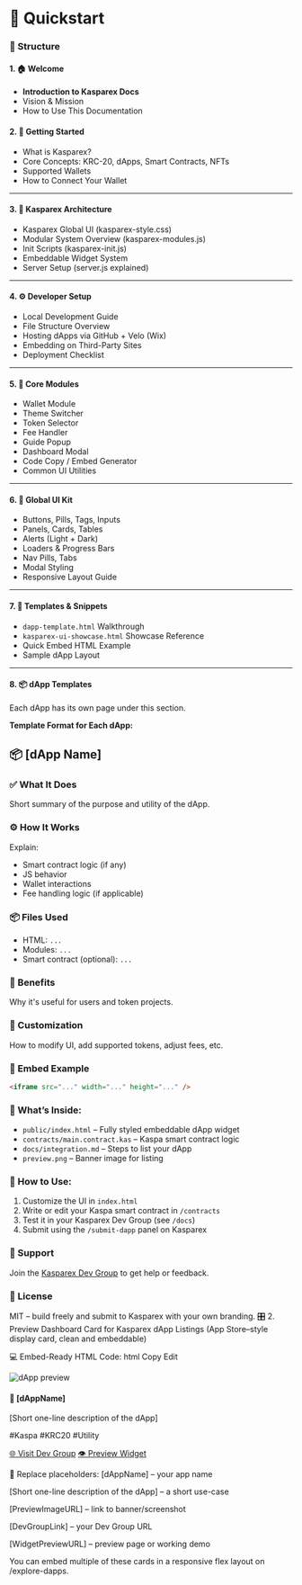# 📜 Quickstart



### 🧭 Structure

#### 1. 🏠 Welcome

* **Introduction to Kasparex Docs**
* Vision & Mission
* How to Use This Documentation

#### 2. 🚀 Getting Started

* What is Kasparex?
* Core Concepts: KRC-20, dApps, Smart Contracts, NFTs
* Supported Wallets
* How to Connect Your Wallet

***

#### 3. 🧱 Kasparex Architecture

* Kasparex Global UI (kasparex-style.css)
* Modular System Overview (kasparex-modules.js)
* Init Scripts (kasparex-init.js)
* Embeddable Widget System
* Server Setup (server.js explained)

***

#### 4. ⚙️ Developer Setup

* Local Development Guide
* File Structure Overview
* Hosting dApps via GitHub + Velo (Wix)
* Embedding on Third-Party Sites
* Deployment Checklist

***

#### 5. 🧩 Core Modules

* Wallet Module
* Theme Switcher
* Token Selector
* Fee Handler
* Guide Popup
* Dashboard Modal
* Code Copy / Embed Generator
* Common UI Utilities

***

#### 6. 🎨 Global UI Kit

* Buttons, Pills, Tags, Inputs
* Panels, Cards, Tables
* Alerts (Light + Dark)
* Loaders & Progress Bars
* Nav Pills, Tabs
* Modal Styling
* Responsive Layout Guide

***

#### 7. 📄 Templates & Snippets

* `dapp-template.html` Walkthrough
* `kasparex-ui-showcase.html` Showcase Reference
* Quick Embed HTML Example
* Sample dApp Layout

***

#### 8. 📦 dApp Templates

Each dApp has its own page under this section.

**Template Format for Each dApp:**

## 📦 \[dApp Name]

### ✅ What It Does

Short summary of the purpose and utility of the dApp.

### ⚙️ How It Works

Explain:

* Smart contract logic (if any)
* JS behavior
* Wallet interactions
* Fee handling logic (if applicable)

### 📦 Files Used

* HTML: `...`
* Modules: `...`
* Smart contract (optional): `...`

### 🎁 Benefits

Why it's useful for users and token projects.

### 🔧 Customization

How to modify UI, add supported tokens, adjust fees, etc.

### 🔗 Embed Example

```html
<iframe src="..." width="..." height="..." />
```

### 🔧 What’s Inside:

* `public/index.html` – Fully styled embeddable dApp widget
* `contracts/main.contract.kas` – Kaspa smart contract logic
* `docs/integration.md` – Steps to list your dApp
* `preview.png` – Banner image for listing

### 🚀 How to Use:

1. Customize the UI in `index.html`
2. Write or edit your Kaspa smart contract in `/contracts`
3. Test it in your Kasparex Dev Group (see `/docs`)
4. Submit using the `/submit-dapp` panel on Kasparex

### 💬 Support

Join the [Kasparex Dev Group](https://kasparex.com/groups/dev-tools) to get help or feedback.

### 📜 License

MIT – build freely and submit to Kasparex with your own branding. 🎛️ 2. Preview Dashboard Card for Kasparex dApp Listings (App Store–style display card, clean and embeddable)

💻 Embed-Ready HTML Code: html Copy Edit

![dApp preview](\[PreviewImageURL])

#### 🧩 \[dAppName]

\[Short one-line description of the dApp]

\#Kaspa #KRC20 #Utility

[🌐 Visit Dev Group](\[DevGroupLink]/) [👁️ Preview Widget](\[WidgetPreviewURL]/)

🔁 Replace placeholders: \[dAppName] – your app name

\[Short one-line description of the dApp] – a short use-case

\[PreviewImageURL] – link to banner/screenshot

\[DevGroupLink] – your Dev Group URL

\[WidgetPreviewURL] – preview page or working demo

You can embed multiple of these cards in a responsive flex layout on /explore-dapps.
